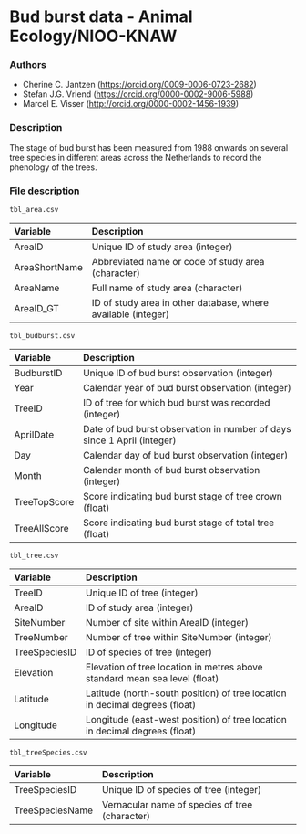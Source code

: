 # Bud burst data - Animal Ecology/NIOO-KNAW

### Authors

 - Cherine C. Jantzen (https://orcid.org/0009-0006-0723-2682)
 - Stefan J.G. Vriend (https://orcid.org/0000-0002-9006-5988)
 - Marcel E. Visser (http://orcid.org/0000-0002-1456-1939)


### Description
The stage of bud burst has been measured from 1988 onwards on several tree species in different areas across the Netherlands to record the phenology of the trees.


### File description
`tbl_area.csv`

| Variable | Description |  
|:----|:----------- |  
| AreaID | Unique ID of study area (integer) |  
| AreaShortName | Abbreviated name or code of study area (character) |  
| AreaName | Full name of study area (character) |  
| AreaID_GT | ID of study area in other database, where available (integer) |  


`tbl_budburst.csv`

| Variable | Description |  
|:----|:----------- |  
| BudburstID | Unique ID of bud burst observation (integer) |  
| Year | Calendar year of bud burst observation (integer) |  
| TreeID | ID of tree for which bud burst was recorded (integer) |  
| AprilDate | Date of bud burst observation in number of days since 1 April (integer) |  
| Day | Calendar day of bud burst observation (integer) |  
| Month | Calendar month of bud burst observation (integer) |  
| TreeTopScore | Score indicating bud burst stage of tree crown (float) |  
| TreeAllScore | Score indicating bud burst stage of total tree (float) |  


`tbl_tree.csv`

| Variable | Description |  
|:----|:----------- |  
| TreeID | Unique ID of tree (integer) |  
| AreaID | ID of study area (integer) |  
| SiteNumber | Number of site within AreaID (integer) |  
| TreeNumber | Number of tree within SiteNumber (integer) |  
| TreeSpeciesID | ID of species of tree (integer) |  
| Elevation | Elevation of tree location in metres above standard mean sea level (float) |  
| Latitude | Latitude (north-south position) of tree location in decimal degrees (float) |  
| Longitude | Longitude (east-west position) of tree location in decimal degrees (float) |  


`tbl_treeSpecies.csv`

| Variable | Description |  
|:----|:----------- |  
| TreeSpeciesID | Unique ID of species of tree (integer) |  
| TreeSpeciesName | Vernacular name of species of tree (character) |  
